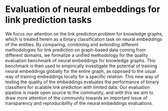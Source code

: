 # Evaluation of neural embeddings for link prediction tasks

We focus our attention on the link prediction problem for knowledge graphs, which is treated herein as a binary classification task on neural embeddings of the
entities. By comparing, combining and extending different methodologies for link prediction on graph-based data coming from different domains, we formalize a unified
methodology for the quality evaluation benchmark of neural embeddings for knowledge graphs. This benchmark is then used to empirically investigate the potential of
training neural embeddings globally for the entire graph, as opposed to the usual way of training embeddings locally for a specific relation. This new way of testing
the quality of the embeddings evaluates the performance of binary classifiers for scalable link prediction with limited data. Our evaluation pipeline is made open
source to the community, and with this we aim to draw more attention of the community towards an important issue of transparency and reproducibility of the neural
embeddings evaluations.
